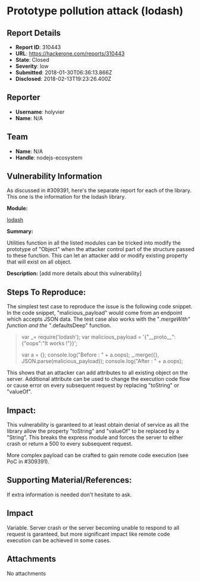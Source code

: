 # Prototype pollution attack (lodash)

## Report Details
- **Report ID**: 310443
- **URL**: https://hackerone.com/reports/310443
- **State**: Closed
- **Severity**: low
- **Submitted**: 2018-01-30T06:36:13.866Z
- **Disclosed**: 2018-02-13T19:23:26.400Z

## Reporter
- **Username**: holyvier
- **Name**: N/A

## Team
- **Name**: N/A
- **Handle**: nodejs-ecosystem

## Vulnerability Information
As discussed in #309391, here's the separate report for each of the library. This one is the information for the lodash library.

**Module:**

[lodash](https://www.npmjs.com/package/lodash)

**Summary:**

Utilities function in all the listed modules can be tricked into modify the prototype of "Object" when the attacker control part of the structure passed to these function. This can let an attacker add or modify existing property that will exist on all object.

**Description:** [add more details about this vulnerability]

## Steps To Reproduce:

The simplest test case to reproduce the issue is the following code snippet. In the code snippet, "malicious_payload" would come from an endpoint which accepts JSON data. The test case also works with the "_.mergeWith" function and the "_.defaultsDeep" function.

> var _= require('lodash');
> var malicious_payload = '{"\_\_proto\_\_":{"oops":"It works !"}}';
> 
> var a = {};
> console.log("Before : " + a.oops);
> _.merge({}, JSON.parse(malicious_payload));
> console.log("After : " + a.oops);

This shows that an attacker can add attributes to all existing object on the server. Additional attribute can be used to change the execution code flow or cause error on every subsequent request by replacing "toString" or "valueOf".

## Impact: 

This vulnerability is garanteed to at least obtain denial of service as all the library allow the property "toString" and "valueOf" to be replaced by a "String". This breaks the express module and forces the server to either crash or return a 500 to every subsequent request.

More complex payload can be crafted to gain remote code execution (see PoC in #309391).

## Supporting Material/References:

If extra information is needed don't hesitate to ask.

## Impact

Variable. Server crash or the server becoming unable to respond to all request is garanteed, but more significant impact like remote code execution can be achieved in some cases.

## Attachments
No attachments
